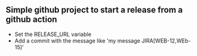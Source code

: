 ## Simple github project to start a release from a github action

- Set the RELEASE_URL variable
- Add a commit with the message like 'my message JIRA[WEB-12,WEb-15]' 